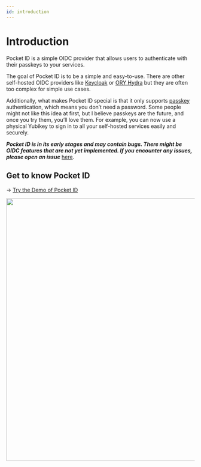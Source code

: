 ```yaml
---
id: introduction
---
```


# Introduction

Pocket ID is a simple OIDC provider that allows users to authenticate with their passkeys to your services.

The goal of Pocket ID is to be a simple and easy-to-use. There are other self-hosted OIDC providers like [Keycloak](https://www.keycloak.org/) or [ORY Hydra](https://www.ory.sh/hydra/) but they are often too complex for simple use cases.

Additionally, what makes Pocket ID special is that it only supports [passkey](https://www.passkeys.io/) authentication, which means you don’t need a password. Some people might not like this idea at first, but I believe passkeys are the future, and once you try them, you’ll love them. For example, you can now use a physical Yubikey to sign in to all your self-hosted services easily and securely.

**_Pocket ID is in its early stages and may contain bugs. There might be OIDC features that are not yet implemented. If you encounter any issues, please open an issue_** [here](https://github.com/stonith404/pocket-id/issues/new?template=bug.yml).

## Get to know Pocket ID

→ [Try the Demo of Pocket ID](https://pocket-id.eliasschneider.com/)

<img src="https://github.com/user-attachments/assets/96ac549d-b897-404a-8811-f42b16ea58e2" width="700"/>
